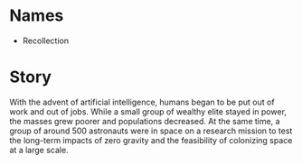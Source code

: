 # Names
- Recollection
# Story
With the advent of artificial intelligence, humans began to be put out of work and out of jobs. While a small group of wealthy elite stayed in power, the masses grew poorer and populations decreased. At the same time, a group of around 500 astronauts were in space on a research mission to test the long-term impacts of zero gravity and the feasibility of colonizing space at a large scale.